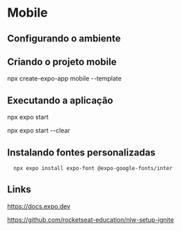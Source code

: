# Mobile
## Configurando o ambiente
## Criando o projeto mobile

npx create-expo-app mobile --template

## Executando a aplicação

npx expo start

npx expo start --clear

## Instalando fontes personalizadas 
```
  npx expo install expo-font @expo-google-fonts/inter
```

## Links
https://docs.expo.dev

https://github.com/rocketseat-education/nlw-setup-ignite
